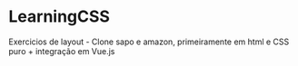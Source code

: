 # LearningCSS
Exercicios de layout - Clone sapo e amazon, primeiramente em html e CSS puro + integração em Vue.js
